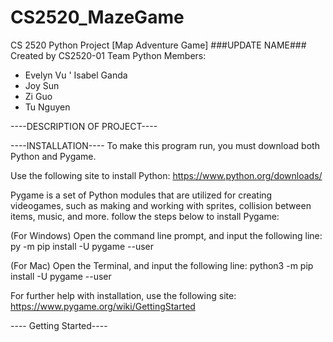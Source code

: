# CS2520_MazeGame
 CS 2520 Python Project
[Map Adventure Game] ###UPDATE NAME###
Created by CS2520-01 Team Python
Members:
* Evelyn Vu
' Isabel Ganda
* Joy Sun
* Zi Guo
* Tu Nguyen


----DESCRIPTION OF PROJECT---- 



----INSTALLATION----
To make this program run, you must download both Python and Pygame.

Use the following site to install Python:
https://www.python.org/downloads/


Pygame is a set of Python modules that are utilized for creating videogames,
such as making and working with sprites, collision between items, music, and more.
follow the steps below to install Pygame:

(For Windows) Open the command line prompt, and input the following line:
py -m pip install -U pygame --user

(For Mac) Open the Terminal, and input the following line:
python3 -m pip install -U pygame --user

For further help with installation, use the following site:
https://www.pygame.org/wiki/GettingStarted



---- Getting Started----



